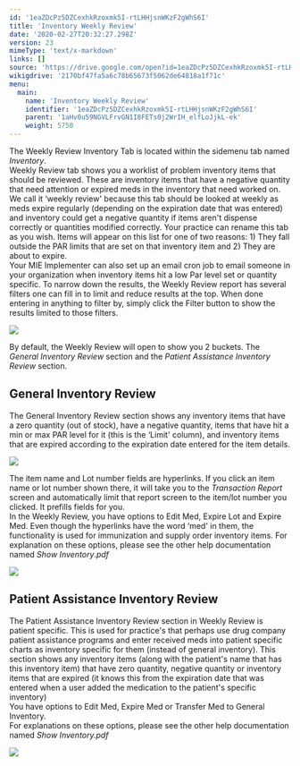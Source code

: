 ```yaml
---
id: '1eaZDcPz5DZCexhkRzoxmk5I-rtLHHjsnWKzF2gWhS6I'
title: 'Inventory Weekly Review'
date: '2020-02-27T20:32:27.298Z'
version: 23
mimeType: 'text/x-markdown'
links: []
source: 'https://drive.google.com/open?id=1eaZDcPz5DZCexhkRzoxmk5I-rtLHHjsnWKzF2gWhS6I'
wikigdrive: '2170bf47fa5a6c78b65673f5062de64818a1f71c'
menu:
  main:
    name: 'Inventory Weekly Review'
    identifier: '1eaZDcPz5DZCexhkRzoxmk5I-rtLHHjsnWKzF2gWhS6I'
    parent: '1aHv0u59NGVLFrvGN1I8FETs0j2WrIH_elfLoJjkL-ek'
    weight: 5750
---
```

The Weekly Review Inventory Tab is located within the sidemenu tab named *Inventory*.  
Weekly Review tab shows you a worklist of problem inventory items that should be reviewed. These are inventory items that have a negative quantity that need attention or expired meds in the inventory that need worked on. We call it ‘weekly review' because this tab should be looked at weekly as meds expire regularly (depending on the expiration date that was entered) and inventory could get a negative quantity if items aren't dispense correctly or quantities modified correctly. Your practice can rename this tab as you wish. Items will appear on this list for one of two reasons: 1) They fall outside the PAR limits that are set on that inventory item and 2) They are about to expire.  
Your MIE Implementer can also set up an email cron job to email someone in your organization when inventory items hit a low Par level set or quantity specific. To narrow down the results, the Weekly Review report has several filters one can fill in to limit and reduce results at the top. When done entering in anything to filter by, simply click the Filter button to show the results limited to those filters.
  
![](../inventory-weekly-review.assets/e3a5b3050cd1353ad11995da583dbcbc.png)  

By default, the Weekly Review will open to show you 2 buckets. The *General Inventory Review* section and the *Patient Assistance Inventory* *Review* section.
  
## General Inventory Review  
  
The General Inventory Review section shows any inventory items that have a zero quantity (out of stock), have a negative quantity, items that have hit a min or max PAR level for it (this is the ‘Limit' column), and inventory items that are expired according to the expiration date entered for the item details.
  
![](../inventory-weekly-review.assets/e188071a96d716311e948be596fa10a2.png)  

The item name and Lot number fields are hyperlinks. If you click an item name or lot number shown there, it will take you to the *Transaction Report* screen and automatically limit that report screen to the item/lot number you clicked. It prefills fields for you.  
In the Weekly Review, you have options to Edit Med, Expire Lot and Expire Med. Even though the hyperlinks have the word ‘med' in them, the functionality is used for immunization and supply order inventory items. For explanation on these options, please see the other help documentation named *Show Inventory*.*pdf*
  
![](../inventory-weekly-review.assets/1496e1c9938b226e1f982ddf9f270915.png)  

  
## Patient Assistance Inventory Review  
  
The Patient Assistance Inventory Review section in Weekly Review is patient specific. This is used for practice's that perhaps use drug company patient assistance programs and enter received meds into patient specific charts as inventory specific for them (instead of general inventory). This section shows any inventory items (along with the patient's name that has this inventory item) that have zero quantity, negative quantity or inventory items that are expired (it knows this from the expiration date that was entered when a user added the medication to the patient's specific inventory)  
You have options to Edit Med, Expire Med or Transfer Med to General Inventory.  
For explanations on these options, please see the other help documentation named *Show Inventory.pdf*
  
![](../inventory-weekly-review.assets/27dc532e4710a9a726ed0a7e3057bd54.png)  

